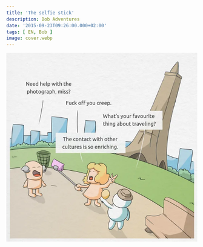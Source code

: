 ```yaml
---
title: 'The selfie stick'
description: Bob Adventures
date: '2015-09-23T09:26:00.000+02:00'
tags: [ EN, Bob ]
image: cover.webp
---
```


![](bob4_selfie.webp)

